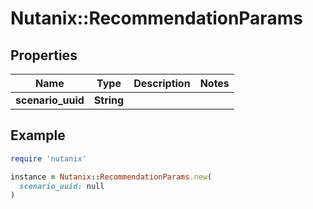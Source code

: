 # Nutanix::RecommendationParams

## Properties

| Name | Type | Description | Notes |
| ---- | ---- | ----------- | ----- |
| **scenario_uuid** | **String** |  |  |

## Example

```ruby
require 'nutanix'

instance = Nutanix::RecommendationParams.new(
  scenario_uuid: null
)
```

